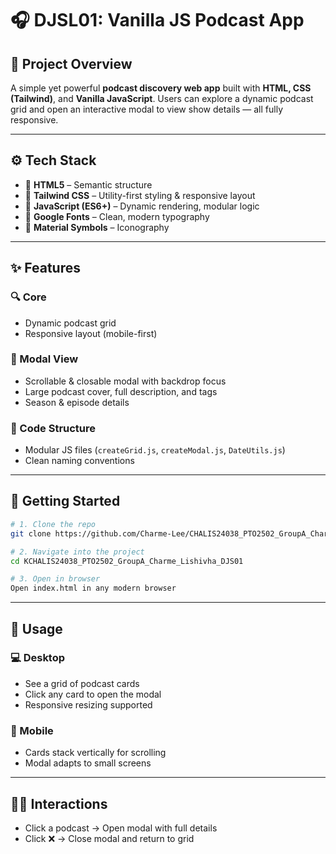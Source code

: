 # 🎧 DJSL01: Vanilla JS Podcast App

## 📌 Project Overview

A simple yet powerful **podcast discovery web app** built with **HTML, CSS (Tailwind)**, and **Vanilla JavaScript**. Users can explore a dynamic podcast grid and open an interactive modal to view show details — all fully responsive.

---

## ⚙️ Tech Stack

- 🧱 **HTML5** – Semantic structure
- 🎨 **Tailwind CSS** – Utility-first styling & responsive layout
- 📜 **JavaScript (ES6+)** – Dynamic rendering, modular logic
- 🔡 **Google Fonts** – Clean, modern typography
- 🧩 **Material Symbols** – Iconography

---

## ✨ Features

### 🔍 Core

- Dynamic podcast grid
- Responsive layout (mobile-first)

### 💬 Modal View

- Scrollable & closable modal with backdrop focus
- Large podcast cover, full description, and tags
- Season & episode details

### 🧼 Code Structure

- Modular JS files (`createGrid.js`, `createModal.js`, `DateUtils.js`)
- Clean naming conventions

---

## 🚀 Getting Started

```bash
# 1. Clone the repo
git clone https://github.com/Charme-Lee/CHALIS24038_PTO2502_GroupA_Charme_Lishivha_DJS01.git

# 2. Navigate into the project
cd KCHALIS24038_PTO2502_GroupA_Charme_Lishivha_DJS01

# 3. Open in browser
Open index.html in any modern browser
```

---

## 📱 Usage

### 💻 Desktop

- See a grid of podcast cards
- Click any card to open the modal
- Responsive resizing supported

### 📱 Mobile

- Cards stack vertically for scrolling
- Modal adapts to small screens

---

## 👨‍💻 Interactions

- Click a podcast → Open modal with full details
- Click ❌ → Close modal and return to grid

